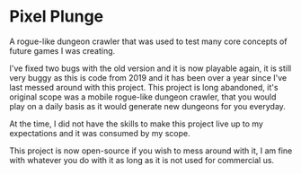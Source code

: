 # Pixel Plunge
A rogue-like dungeon crawler that was used to test many core concepts of future games I was creating.

I've fixed two bugs with the old version and it is now playable again, it is still very buggy as this is code from 2019 and it has been over a year since I've last messed around with this project.  This project is long abandoned, it's original scope was a mobile rogue-like dungeon crawler, that you would play on a daily basis as it would generate new dungeons for you everyday.

At the time, I did not have the skills to make this project live up to my expectations and it was consumed by my scope.

This project is now open-source if you wish to mess around with it, I am fine with whatever you do with it as long as it is not used for commercial us.
 
 
 
